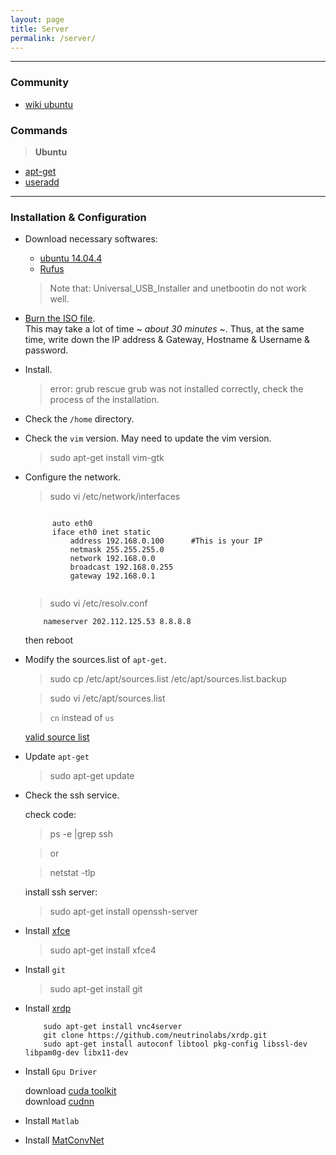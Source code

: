 ```yaml
---
layout: page
title: Server
permalink: /server/
---
```



------

### Community

* [wiki ubuntu](http://wiki.ubuntu.org.cn/%E9%A6%96%E9%A1%B5)

### Commands

> **Ubuntu**  

* [apt-get](http://jingyan.baidu.com/article/22a299b51648e09e19376ae7.html)  
* [useradd](http://jingyan.baidu.com/article/9158e00041e0b5a255122856.html)  

------

### Installation & Configuration

* Download necessary softwares:  
    * [ubuntu 14.04.4](http://mirrors.163.com/ubuntu-releases/14.04.4/ubuntu-14.04.4-server-amd64.iso)
    * [Rufus](https://rufus.akeo.ie/)  

    > Note that: Universal_USB_Installer and unetbootin do not work well.

* [Burn the ISO file](http://www.ubuntu.com/download/desktop/create-a-usb-stick-on-windows).  
    This may take a lot of time ~ *about 30 minutes* ~. Thus, at the same time, write down the IP address & Gateway, Hostname & Username & password.

* Install.  

    > error: grub rescue
    > grub was not installed correctly, check the process of the installation.

* Check the `/home` directory.  

* Check the `vim` version. May need to update the vim version.  

    > sudo apt-get install vim-gtk

* Configure the network.  

    > sudo vi /etc/network/interfaces  
	

    <code>
		auto eth0  
		iface eth0 inet static 
	  		address 192.168.0.100      #This is your IP 
      		netmask 255.255.255.0 
      		network 192.168.0.0 
      		broadcast 192.168.0.255 
      		gateway 192.168.0.1 
    </code>


    > sudo vi /etc/resolv.conf 
    
    ```
    	nameserver 202.112.125.53 8.8.8.8 
    ```

    then reboot

* Modify the sources.list of `apt-get`.  

    > sudo cp /etc/apt/sources.list /etc/apt/sources.list.backup

    > sudo vi /etc/apt/sources.list

    > `cn` instead of `us`

    [valid source list](http://wiki.ubuntu.org.cn/%E6%BA%90%E5%88%97%E8%A1%A8)

* Update `apt-get`  

    > sudo apt-get update

* Check the ssh service.  

    check code:

    > ps -e |grep ssh

    > or

    > netstat -tlp

    install ssh server:

    > sudo apt-get install openssh-server

* Install [xfce](http://www.xfce.org/)  

    > sudo apt-get install xfce4

* Install `git`  

    > sudo apt-get install git

* Install [xrdp](http://www.xrdp.org/)  

	```
    	sudo apt-get install vnc4server  
    	git clone https://github.com/neutrinolabs/xrdp.git  
    	sudo apt-get install autoconf libtool pkg-config libssl-dev libpam0g-dev libx11-dev 
    ```

* Install `Gpu Driver`

    download [cuda toolkit](https://developer.nvidia.com/cuda-downloads)  
    download [cudnn]()  


* Install `Matlab`

* Install [MatConvNet](http://www.vlfeat.org/matconvnet/)